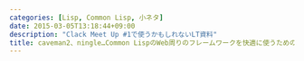 ```yaml
---
categories: [Lisp, Common Lisp, 小ネタ]
date: 2015-03-05T13:18:44+09:00
description: "Clack Meet Up #1で使うかもしれないLT資料"
title: caveman2、ningle…Common LispのWeb周りのフレームワークを快適に使うためのたった1つのコト
---
```


<section data-markdown
    data-separator="\n\n"
    data-vertical="\n\n"
    data-notes="^Note:">
<script type="text/template">
# caveman2、ningle、datafly…Common LispのWeb周りのフレームワークを快適に使うためのたった1つのコト
----------------------
Clack Meet Up #1  
2015-03-05 @サムライト

<span style="font-size:300%">ずっと俺のターン</span>

Common Lispは case

* Sensitive <!--.element: class="fragment grow" data-fragment-index="1" -->  
* Insensitive <!--.element: class="fragment shrink" data-fragment-index="1" -->

どっち?

あれ？
```lisp
(eql? 'CaseInsensitive 'caseinsensitive) ;=> t
```


リーダがデフォルトで大文字にするだけ
```lisp
(eql? '|CaseSensitive| '|casesensitive|) ;=> nil
```


# Caveman2
---------

```lisp
@route GET "/hello"
(defun say-hello (&key (|name| "Guest"))
  (format nil "Hello, ~A" |name|))
```

# Ningle
--------

```lisp
(setf (ningle:route *app* "/login" :method :POST)
      #'(lambda (params)
          (if (authorize (getf params :|username|)
                         (getf params :|password|))
            "Authorized!"
            "Failed...Try again.")))
```

# 面倒…
----
デフォルトでそのままだたっらいいのに

# 魔法の`readtable-case`

# 魔法の`readtable-case`
-----------------------
```lisp
(setf (readtable-case *readtable*) :invert)
```
を使えばOK  
参考: [SBCLでclispとかallegroのmodern mode的なことをする - wasabizの日記](http://wasabiz.hatenablog.com/entry/20120929/1348889601)

# 例
----
```lisp
CL-USER> :username
:USERNAME
CL-USER> (setf (readtable-case *readtable*) :invert)
:invert
CL-USER> :username
:username
```

# まとめ
--------
* `(setf (readtable-case *readtable*) :invert)`を使うと快適だよ


</script>
</section>
